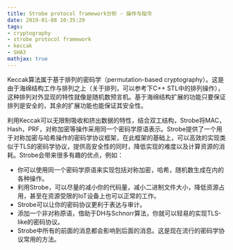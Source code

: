 ```yaml
---
title: Strobe protocol framework分析 - 操作与指令
date: 2019-01-08 10:35:29
tags:
- cryptography
- strobe protocol framework
- keccak
- SHA3
mathjax: true
---
```












Keccak算法属于基于排列的密码学（permutation-based cryptography）。这是由于海绵结构工作与排列之上（关于排列，可以参考下C++ STL中的排列操作），这种排列对外显现的特性就像是随机数预言机。基于海绵结构扩展的功能只要保证排列是安全的，其余的扩展功能也能保证其安全性。

利用Keccak可以无限制吸收和挤出数据的特性，结合双工结构，Strobe将MAC，Hash，PRF，对称加密等操作采用同一个密码学原语表示。Strobe提供了一个用于对称加密与哈希操作的密码学协议框架，在此框架的基础上，可以高效的实现类似于TLS的密码学协议，提供高安全性的同时，降低实现的难度以及计算资源的消耗。Strobe会带来很多有趣的优点，例如：

- 你可以使用同一个密码学原语来实现包括对称加密，哈希，随机数生成在内的各种操作。
- 利用Strobe，可以尽量的减小你的代码量，减小二进制文件大小，降低资源占用，甚至在资源受限的IoT设备上也可以正常的工作。
- Strobe可以让你的密码协议更利于表达与审计。
- 添加一个非对称原语，借助于DH与Schnorr算法，你就可以轻易的实现TLS-like的密码协议。
- Strobe中所有的前面的消息都会影响到后面的消息。这是现在流行的密码学协议常用的方法。